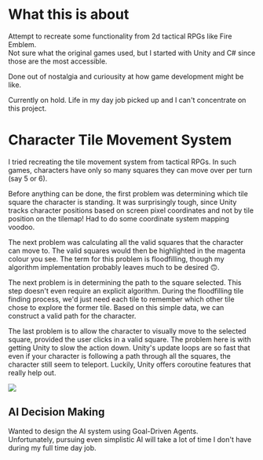 # What this is about
Attempt to recreate some functionality from 2d tactical RPGs like Fire Emblem.  
Not sure what the original games used, but I started with Unity and C# since those are the most accessible.

Done out of nostalgia and curiousity at how game development might be like.  

Currently on hold. Life in my day job picked up and I can't concentrate on this project.  

# Character Tile Movement System

I tried recreating the tile movement system from tactical RPGs. In such games, characters have only so many squares they can move over per turn (say 5 or 6).  

Before anything can be done, the first problem was determining which tile square the character is standing. It was surprisingly tough, since Unity tracks character positions based on screen pixel coordinates and not by tile position on the tilemap! Had to do some coordinate system mapping voodoo.  

The next problem was calculating all the valid squares that the character can move to. The valid squares would then be highlighted in the magenta colour you see. The term for this problem is floodfilling, though my algorithm implementation probably leaves much to be desired :upside_down_face:.  

The next problem is in determining the path to the square selected. This step doesn't even require an explicit algorithm. During the floodfilling tile finding process, we'd just need each tile to remember which other tile chose to explore the former tile. Based on this simple data, we can construct a valid path for the character.

The last problem is to allow the character to visually move to the selected square, provided the user clicks in a valid square. The problem here is with getting Unity to slow the action down. Unity's update loops are so fast that even if your character is following a path through all the squares, the character still seem to teleport. Luckily, Unity offers coroutine features that really help out.  

![](https://media.giphy.com/media/Jt2v2hmRvtQN8GgI6h/giphy.gif)

## AI Decision Making

Wanted to design the AI system using Goal-Driven Agents.  
Unfortunately, pursuing even simplistic AI will take a lot of time I don't have during my full time day job.  
